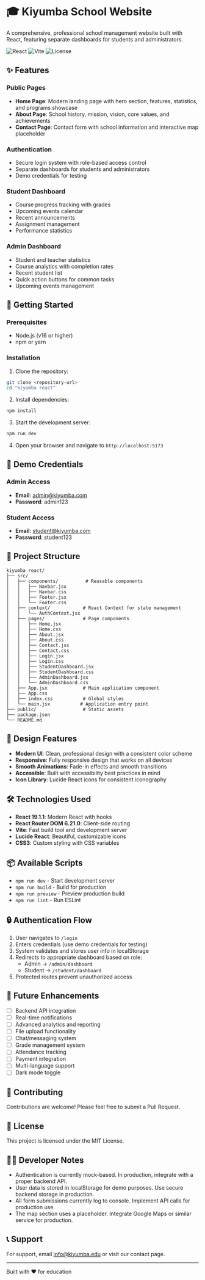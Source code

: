 # 🎓 Kiyumba School Website

A comprehensive, professional school management website built with React, featuring separate dashboards for students and administrators.

![React](https://img.shields.io/badge/React-19.1.1-61DAFB?style=flat&logo=react)
![Vite](https://img.shields.io/badge/Vite-Latest-646CFF?style=flat&logo=vite)
![License](https://img.shields.io/badge/License-MIT-green.svg)

## ✨ Features

### Public Pages
- **Home Page**: Modern landing page with hero section, features, statistics, and programs showcase
- **About Page**: School history, mission, vision, core values, and achievements
- **Contact Page**: Contact form with school information and interactive map placeholder

### Authentication
- Secure login system with role-based access control
- Separate dashboards for students and administrators
- Demo credentials for testing

### Student Dashboard
- Course progress tracking with grades
- Upcoming events calendar
- Recent announcements
- Assignment management
- Performance statistics

### Admin Dashboard
- Student and teacher statistics
- Course analytics with completion rates
- Recent student list
- Quick action buttons for common tasks
- Upcoming events management

## 🚀 Getting Started

### Prerequisites
- Node.js (v16 or higher)
- npm or yarn

### Installation

1. Clone the repository:
```bash
git clone <repository-url>
cd "kiyumba react"
```

2. Install dependencies:
```bash
npm install
```

3. Start the development server:
```bash
npm run dev
```

4. Open your browser and navigate to `http://localhost:5173`

## 🔐 Demo Credentials

### Admin Access
- **Email**: admin@kiyumba.com
- **Password**: admin123

### Student Access
- **Email**: student@kiyumba.com
- **Password**: student123

## 📁 Project Structure

```
kiyumba react/
├── src/
│   ├── components/          # Reusable components
│   │   ├── Navbar.jsx
│   │   ├── Navbar.css
│   │   ├── Footer.jsx
│   │   └── Footer.css
│   ├── context/            # React Context for state management
│   │   └── AuthContext.jsx
│   ├── pages/              # Page components
│   │   ├── Home.jsx
│   │   ├── Home.css
│   │   ├── About.jsx
│   │   ├── About.css
│   │   ├── Contact.jsx
│   │   ├── Contact.css
│   │   ├── Login.jsx
│   │   ├── Login.css
│   │   ├── StudentDashboard.jsx
│   │   ├── StudentDashboard.css
│   │   ├── AdminDashboard.jsx
│   │   └── AdminDashboard.css
│   ├── App.jsx             # Main application component
│   ├── App.css
│   ├── index.css           # Global styles
│   └── main.jsx           # Application entry point
├── public/                 # Static assets
├── package.json
└── README.md
```

## 🎨 Design Features

- **Modern UI**: Clean, professional design with a consistent color scheme
- **Responsive**: Fully responsive design that works on all devices
- **Smooth Animations**: Fade-in effects and smooth transitions
- **Accessible**: Built with accessibility best practices in mind
- **Icon Library**: Lucide React icons for consistent iconography

## 🛠️ Technologies Used

- **React 19.1.1**: Modern React with hooks
- **React Router DOM 6.21.0**: Client-side routing
- **Vite**: Fast build tool and development server
- **Lucide React**: Beautiful, customizable icons
- **CSS3**: Custom styling with CSS variables

## 📦 Available Scripts

- `npm run dev` - Start development server
- `npm run build` - Build for production
- `npm run preview` - Preview production build
- `npm run lint` - Run ESLint

## 🔒 Authentication Flow

1. User navigates to `/login`
2. Enters credentials (use demo credentials for testing)
3. System validates and stores user info in localStorage
4. Redirects to appropriate dashboard based on role:
   - Admin → `/admin/dashboard`
   - Student → `/student/dashboard`
5. Protected routes prevent unauthorized access

## 🎯 Future Enhancements

- [ ] Backend API integration
- [ ] Real-time notifications
- [ ] Advanced analytics and reporting
- [ ] File upload functionality
- [ ] Chat/messaging system
- [ ] Grade management system
- [ ] Attendance tracking
- [ ] Payment integration
- [ ] Multi-language support
- [ ] Dark mode toggle

## 🤝 Contributing

Contributions are welcome! Please feel free to submit a Pull Request.

## 📄 License

This project is licensed under the MIT License.

## 👨‍💻 Developer Notes

- Authentication is currently mock-based. In production, integrate with a proper backend API.
- User data is stored in localStorage for demo purposes. Use secure backend storage in production.
- All form submissions currently log to console. Implement API calls for production use.
- The map section uses a placeholder. Integrate Google Maps or similar service for production.

## 📞 Support

For support, email info@kiyumba.edu or visit our contact page.

---

Built with ❤️ for education
